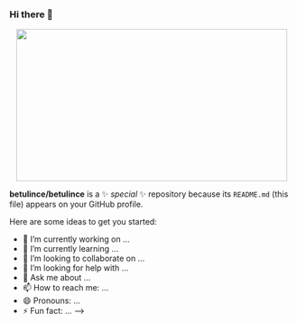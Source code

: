 ### Hi there 👋

<div id="header" align="center">
  <img src="https://giphy.com/embed/5Zesu5VPNGJlm" width="480" height="270" frameBorder="0"/>
</div> 


**betulince/betulince** is a ✨ _special_ ✨ repository because its `README.md` (this file) appears on your GitHub profile.

Here are some ideas to get you started:

- 🔭 I’m currently working on ...
- 🌱 I’m currently learning ...
- 👯 I’m looking to collaborate on ...
- 🤔 I’m looking for help with ...
- 💬 Ask me about ...
- 📫 How to reach me: ...
- 😄 Pronouns: ...
- ⚡ Fun fact: ...
-->

